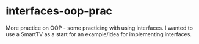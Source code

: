 # interfaces-oop-prac
More practice on OOP - some practicing with using interfaces. I wanted to use a SmartTV as a start for an example/idea for implementing interfaces.
